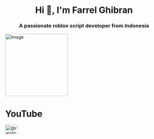 <h1 align="center">Hi 👋, I'm Farrel Ghibran</h1>
<h3 align="center">A passionate roblox script developer from Indonesia</h3>

</p>
<div style="justify-content: start; align-items: center; gap: 5px;">
  <img style="width: 200px; height: 200px;" src="https://github.com/farghii/farghii/assets/154765885/107a2315-cee5-469b-9fc1-19181e6ee774" alt="Image" />
  <div style="justify-content: start; align-items: center; gap: 5px; flex-direction: column;">
    <h1>YouTube</h1>
    <a href="https://www.youtube.com/@RelzBlox" target="blank"><img align="center" src="https://raw.githubusercontent.com/rahuldkjain/github-profile-readme-generator/master/src/images/icons/Social/youtube.svg" alt="@relzblox" height="30" width="40" /></a>
  </div>
</div>
